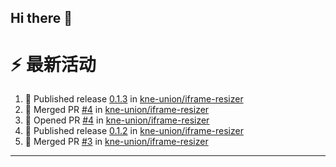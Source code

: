 ## Hi there 👋

<!--

**Here are some ideas to get you started:**

🙋‍♀️ A short introduction - what is your organization all about?
🌈 Contribution guidelines - how can the community get involved?
👩‍💻 Useful resources - where can the community find your docs? Is there anything else the community should know?
🍿 Fun facts - what does your team eat for breakfast?
🧙 Remember, you can do mighty things with the power of [Markdown](https://docs.github.com/github/writing-on-github/getting-started-with-writing-and-formatting-on-github/basic-writing-and-formatting-syntax)
-->


# ⚡ 最新活动

<!--START_SECTION:activity-->
1. 🚀 Published release [0.1.3](https://github.com/kne-union/iframe-resizer/releases/tag/0.1.3) in [kne-union/iframe-resizer](https://github.com/kne-union/iframe-resizer)
2. 🎉 Merged PR [#4](https://github.com/kne-union/iframe-resizer/pull/4) in [kne-union/iframe-resizer](https://github.com/kne-union/iframe-resizer)
3. 💪 Opened PR [#4](https://github.com/kne-union/iframe-resizer/pull/4) in [kne-union/iframe-resizer](https://github.com/kne-union/iframe-resizer)
4. 🚀 Published release [0.1.2](https://github.com/kne-union/iframe-resizer/releases/tag/0.1.2) in [kne-union/iframe-resizer](https://github.com/kne-union/iframe-resizer)
5. 🎉 Merged PR [#3](https://github.com/kne-union/iframe-resizer/pull/3) in [kne-union/iframe-resizer](https://github.com/kne-union/iframe-resizer)
<!--END_SECTION:activity-->

---
